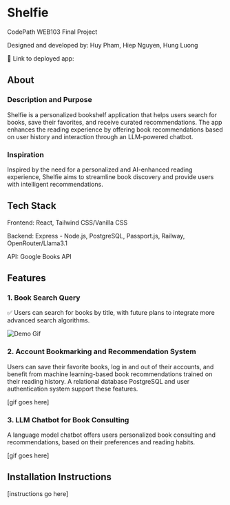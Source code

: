 # Shelfie

CodePath WEB103 Final Project

Designed and developed by: Huy Pham, Hiep Nguyen, Hung Luong

🔗 Link to deployed app:

## About

### Description and Purpose

Shelfie is a personalized bookshelf application that helps users search for books, save their favorites, and receive curated recommendations. The app enhances the reading experience by offering book recommendations based on user history and interaction through an LLM-powered chatbot.

### Inspiration

Inspired by the need for a personalized and AI-enhanced reading experience, Shelfie aims to streamline book discovery and provide users with intelligent recommendations.

## Tech Stack

Frontend: React, Tailwind CSS/Vanilla CSS

Backend: Express - Node.js, PostgreSQL, Passport.js, Railway, OpenRouter/Llama3.1

API: Google Books API

## Features

### 1. Book Search Query

✅ Users can search for books by title, with future plans to integrate more advanced search algorithms.

![Demo Gif](./client/src/assets/Milestone4_Demo.gif)

### 2. Account Bookmarking and Recommendation System

Users can save their favorite books, log in and out of their accounts, and benefit from machine learning-based book recommendations trained on their reading history. A relational database PostgreSQL and user authentication system support these features.

[gif goes here]

### 3. LLM Chatbot for Book Consulting

A language model chatbot offers users personalized book consulting and recommendations, based on their preferences and reading habits.

[gif goes here]

## Installation Instructions

[instructions go here]

